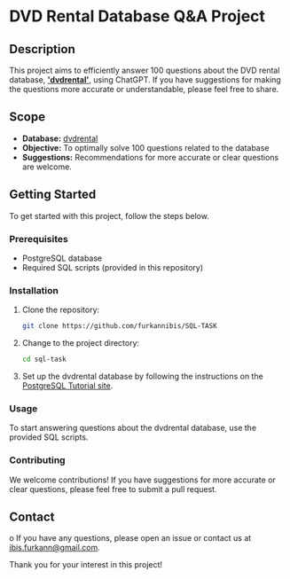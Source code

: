 # DVD Rental Database Q&A Project

## Description

This project aims to efficiently answer 100 questions about the DVD rental database, [**'dvdrental'**](https://www.postgresqltutorial.com/postgresql-getting-started/postgresql-sample-database/), using ChatGPT. If you have suggestions for making the questions more accurate or understandable, please feel free to share.

## Scope

- **Database:** [dvdrental](https://www.postgresqltutorial.com/postgresql-getting-started/postgresql-sample-database/)
- **Objective:** To optimally solve 100 questions related to the database
- **Suggestions:** Recommendations for more accurate or clear questions are welcome.

## Getting Started

To get started with this project, follow the steps below.

### Prerequisites

- PostgreSQL database
- Required SQL scripts (provided in this repository)

### Installation

1. Clone the repository:
   ```bash
   git clone https://github.com/furkannibis/SQL-TASK
   ```
2. Change to the project directory:
   ```bash
   cd sql-task
   ```
3. Set up the dvdrental database by following the instructions on the [PostgreSQL Tutorial site](https://www.postgresqltutorial.com/postgresql-getting-started/postgresql-sample-database/).

### Usage

To start answering questions about the dvdrental database, use the provided SQL scripts.

### Contributing

We welcome contributions! If you have suggestions for more accurate or clear questions, please feel free to submit a pull request.

## Contact
o
If you have any questions, please open an issue or contact us at ibis.furkann@gmail.com.

Thank you for your interest in this project!